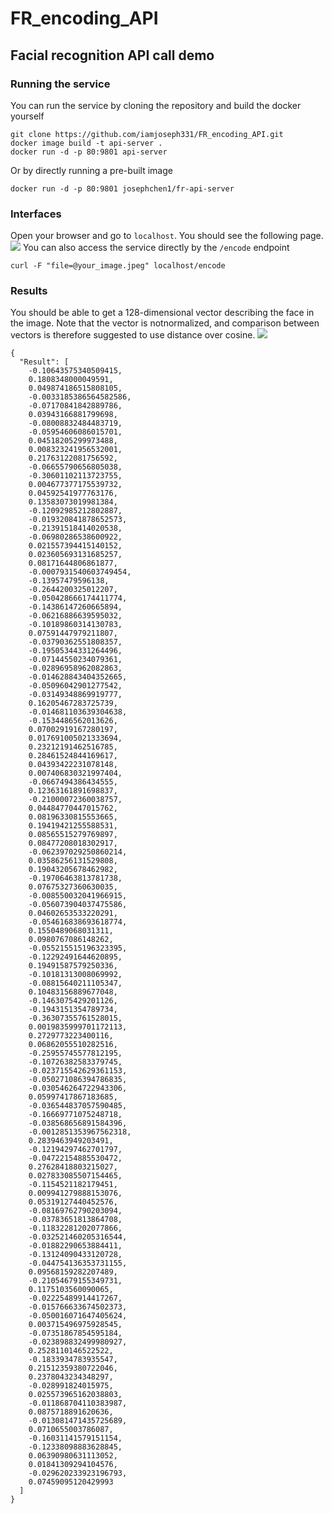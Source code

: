 # FR_encoding_API
## Facial recognition API call demo
### Running the service
You can run the service by cloning the repository and build the docker yourself
```
git clone https://github.com/iamjoseph331/FR_encoding_API.git
docker image build -t api-server .
docker run -d -p 80:9801 api-server
```
Or by directly running a pre-built image
```
docker run -d -p 80:9801 josephchen1/fr-api-server
```
### Interfaces
Open your browser and go to `localhost`. You should see the following page.
![](https://i.imgur.com/0AwUbOz.png)
You can also access the service directly by the `/encode` endpoint
```
curl -F "file=@your_image.jpeg" localhost/encode   
```
### Results
You should be able to get a 128-dimensional vector describing the face in the image. Note that the vector is notnormalized, and comparison between vectors is therefore suggested to use distance over cosine.
![](https://i.imgur.com/94YeTXb.png)

```
{
  "Result": [
    -0.10643575340509415, 
    0.1808348000049591, 
    0.049874186515808105, 
    -0.0033185386564582586, 
    -0.07170841842889786, 
    0.03943166881799698, 
    -0.08008832484483719, 
    -0.05954606086015701, 
    0.04518205299973488, 
    0.008323241956532001, 
    0.21763122081756592, 
    -0.06655790656805038, 
    -0.30601102113723755, 
    0.004677377175539732, 
    0.04592541977763176, 
    0.13583073019981384, 
    -0.12092985212802887, 
    -0.019320841878652573, 
    -0.21391518414020538, 
    -0.06980286538600922, 
    0.021557394415140152, 
    0.023605693131685257, 
    0.08171644806861877, 
    -0.0007931540603749454, 
    -0.13957479596138, 
    -0.2644200325012207, 
    -0.050428666174411774, 
    -0.14386147260665894, 
    -0.06216886639595032, 
    -0.10189860314130783, 
    0.07591447979211807, 
    -0.03790362551808357, 
    -0.19505344331264496, 
    -0.07144550234079361, 
    -0.02896958962082863, 
    -0.014628843404352665, 
    -0.05096042901277542, 
    -0.03149348869919777, 
    0.16205467283725739, 
    -0.014681103639304638, 
    -0.1534486562013626, 
    0.07002919167280197, 
    0.017691005021333694, 
    0.23212191462516785, 
    0.28461524844169617, 
    0.04393422231078148, 
    0.007406830321997404, 
    -0.0667494386434555, 
    0.12363161891698837, 
    -0.21000072360038757, 
    0.04484770447015762, 
    0.08196330815553665, 
    0.19419421255588531, 
    0.08565515279769897, 
    0.08477208018302917, 
    -0.062397029250860214, 
    0.03586256131529808, 
    0.19043205678462982, 
    -0.19706463813781738, 
    0.07675327360630035, 
    -0.008550032041966915, 
    -0.056073904037475586, 
    0.04602653533220291, 
    -0.054616838693618774, 
    0.1550489068031311, 
    0.0980767086148262, 
    -0.055215515196323395, 
    -0.12292491644620895, 
    0.19491587579250336, 
    -0.10181313008069992, 
    -0.08815640211105347, 
    0.10483156889677048, 
    -0.1463075429201126, 
    -0.1943151354789734, 
    -0.36307355761528015, 
    0.0019835999701172113, 
    0.2729773223400116, 
    0.06862055510282516, 
    -0.25955745577812195, 
    -0.10726382583379745, 
    -0.023715542629361153, 
    -0.050271086394786835, 
    -0.030546264722943306, 
    0.05997417867183685, 
    -0.036544837057590485, 
    -0.16669771075248718, 
    -0.038568656891584396, 
    -0.0012851353967562318, 
    0.2839463949203491, 
    -0.12194297462701797, 
    -0.04722154885530472, 
    0.27628418803215027, 
    0.027833085507154465, 
    -0.1154521182179451, 
    0.009941279888153076, 
    0.05319127440452576, 
    -0.08169762790203094, 
    -0.03783651813864708, 
    -0.11832281202077866, 
    -0.032521460205316544, 
    -0.01882290653884411, 
    -0.13124090433120728, 
    -0.044754136353731155, 
    0.09568159282207489, 
    -0.21054679155349731, 
    0.1175103560090065, 
    -0.02225489914417267, 
    -0.015766633674502373, 
    -0.050016071647405624, 
    0.003715496975928545, 
    -0.07351867854595184, 
    -0.023898832499980927, 
    0.2528110146522522, 
    -0.1833934783935547, 
    0.21512359380722046, 
    0.2378043234348297, 
    -0.028991824015975, 
    0.025573965162038803, 
    -0.011868704110383987, 
    0.0875718891620636, 
    -0.013081471435725689, 
    0.0710655003786087, 
    -0.16031141579151154, 
    -0.12338098883628845, 
    0.06390980631113052, 
    0.01841309294104576, 
    -0.029620233923196793, 
    0.07459095120429993
  ]
}

```
